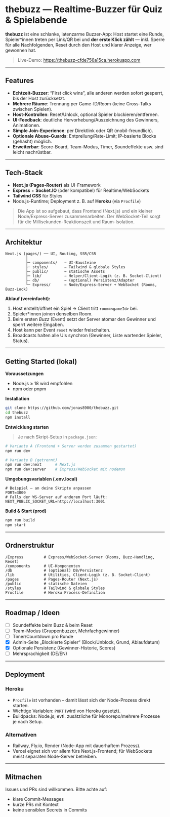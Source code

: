 # thebuzz — Realtime-Buzzer für Quiz & Spielabende

**thebuzz** ist eine schlanke, latenzarme Buzzer-App: Host startet eine Runde, Spieler*innen treten per Link/QR bei und **der erste Klick zählt** — inkl. Sperre für alle Nachfolgenden, Reset durch den Host und klarer Anzeige, wer gewonnen hat.

> Live-Demo: https://thebuzz-cfde756a15ca.herokuapp.com

---

## Features

- **Echtzeit-Buzzer**: “First click wins”, alle anderen werden sofort gesperrt, bis der Host zurücksetzt.  
- **Mehrere Räume**: Trennung per Game-ID/Room (keine Cross-Talks zwischen Spielen).  
- **Host-Kontrollen**: Reset/Unlock, optional Spieler blockieren/entfernen.  
- **UI-Feedback**: deutliche Hervorhebung/Auszeichnung des Gewinners, Animationen.  
- **Simple Join-Experience**: per Direktlink oder QR (mobil-freundlich).  
- **Optionale Abuse-Guards**: Entprellung/Rate-Limit; IP-basierte Blocks (gehasht) möglich.  
- **Erweiterbar**: Score-Board, Team-Modus, Timer, Soundeffekte usw. sind leicht nachrüstbar.

---

## Tech-Stack

- **Next.js (Pages-Router)** als UI-Framework  
- **Express** + **Socket.IO** (oder kompatibel) für Realtime/WebSockets  
- **Tailwind CSS** für Styles  
- Node.js-Runtime; Deployment z. B. auf **Heroku** (via `Procfile`)

> Die App ist so aufgebaut, dass Frontend (Next.js) und ein kleiner Node/Express-Server zusammenarbeiten. Der WebSocket-Teil sorgt für die Millisekunden-Reaktionszeit und Raum-Isolation.

---

## Architektur

```
Next.js (pages/) ── UI, Routing, SSR/CSR
         │
         ├─ components/   → UI-Bausteine
         ├─ styles/       → Tailwind & globale Styles
         ├─ public/       → statische Assets
         ├─ lib/          → Helper/Client-Logik (z. B. Socket-Client)
         ├─ db/           → (optional) Persistenz/Adapter
         └─ Express/      → Node/Express-Server + WebSocket (Rooms, Buzz-Lock)
```

**Ablauf (vereinfacht):**

1. Host erstellt/öffnet ein Spiel → Client tritt `room=<gameId>` bei.  
2. Spieler*innen joinen denselben Room.  
3. Beim ersten *Buzz* (Event) setzt der Server atomar den Gewinner und sperrt weitere Eingaben.  
4. Host kann per Event `reset` wieder freischalten.  
5. Broadcasts halten alle UIs synchron (Gewinner, Liste wartender Spieler, Status).

---

## Getting Started (lokal)

**Voraussetzungen**

- Node.js ≥ 18 wird empfohlen
- npm oder pnpm

**Installation**

```bash
git clone https://github.com/jonas8900/thebuzz.git
cd thebuzz
npm install
```

**Entwicklung starten**

> Je nach Skript-Setup in `package.json`:
```bash
# Variante A (Frontend + Server werden zusammen gestartet)
npm run dev

# Variante B (getrennt)
npm run dev:next      # Next.js
npm run dev:server    # Express/WebSocket mit nodemon
```

**Umgebungsvariablen (.env.local)**

```env
# Beispiel – an deine Skripte anpassen
PORT=3000
# Falls der WS-Server auf anderem Port läuft:
NEXT_PUBLIC_SOCKET_URL=http://localhost:3001
```

**Build & Start (prod)**

```bash
npm run build
npm start
```

---

## Ordnerstruktur

```
/Express         # Express/WebSocket-Server (Rooms, Buzz-Handling, Reset)
/components      # UI-Komponenten
/db              # (optional) DB/Persistenz
/lib             # Utilities, Client-Logik (z. B. Socket-Client)
/pages           # Pages-Router (Next.js)
/public          # statische Dateien
/styles          # Tailwind & globale Styles
Procfile         # Heroku Process-Definition
```

---

## Roadmap / Ideen

- [ ] Soundeffekte beim Buzz & beim Reset
- [ ] Team-Modus (Gruppenbuzzer, Mehrfachgewinner)
- [ ] Timer/Countdown pro Runde
- [X] Admin-Seite „Blockierte Spieler“ (Block/Unblock, Grund, Ablaufdatum)
- [X] Optionale Persistenz (Gewinner-Historie, Scores)
- [ ] Mehrsprachigkeit (DE/EN)

---

## Deployment

### Heroku

- `Procfile` ist vorhanden – damit lässt sich der Node-Prozess direkt starten.  
- Wichtige Variablen: `PORT` (wird von Heroku gesetzt).  
- Buildpacks: Node.js; evtl. zusätzliche für Monorepo/mehrere Prozesse je nach Setup.

### Alternativen

- Railway, Fly.io, Render (Node-App mit dauerhaftem Prozess).  
- Vercel eignet sich vor allem fürs Next.js-Frontend; für WebSockets meist separaten Node-Server betreiben.

---

## Mitmachen

Issues und PRs sind willkommen. Bitte achte auf:
- klare Commit-Messages
- kurze PRs mit Kontext
- keine sensiblen Secrets in Commits
